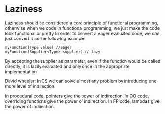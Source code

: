 # Laziness

Laziness should be considered a core principle of functional programming, otherwise when we code in functional
programming, we just make the code look functional or pretty In order to convert a eager evaluated code, we can just
convert it as the following example

    myFunction(Type value) //eager 
    myFunction(Supplier<Type> supplier) // lazy

By accepting the supplier as parameter, even if the function would be called directly, it is lazily evaluated and only
once in the appropriate implementation

David wheeler: In CS we can solve almost any problem by introducing one more level of indirection.

In procedural code, pointers give the power of indirection. In OO code, overriding functions give the power of
indirection. In FP code, lambdas give the power of indirection.

